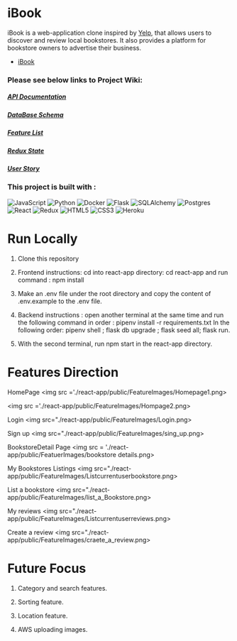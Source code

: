# iBook
iBook is a web-application clone inspired by [Yelp](https://www.yelp.com/), that
allows users to discover and review local bookstores. It also provides a platform for
bookstore owners to advertise their business.

* [iBook](https://ibooklyn.herokuapp.com/)







### Please see below links to Project Wiki:
##### [API Documentation](https://github.com/linyangofmay/mybookstores/wiki/API-Routes)

##### [DataBase Schema](https://github.com/linyangofmay/mybookstores/wiki/DataBase-Schema)

##### [Feature List](https://github.com/linyangofmay/mybookstores/wiki/Feature-List)

##### [Redux State](https://github.com/linyangofmay/mybookstores/wiki/Redux-State-Shape)

##### [User Story](https://github.com/linyangofmay/mybookstores/wiki/User-Story)







### This project is built with :


![JavaScript](https://img.shields.io/badge/javascript-%23323330.svg?style=for-the-badge&logo=javascript&logoColor=%23F7DF1E)
![Python](https://img.shields.io/badge/python-3670A0?style=for-the-badge&logo=python&logoColor=ffdd54)
![Docker](https://img.shields.io/badge/docker-%230db7ed.svg?style=for-the-badge&logo=docker&logoColor=white)
![Flask](https://img.shields.io/badge/flask-%23000.svg?style=for-the-badge&logo=flask&logoColor=white)
![SQLAlchemy](https://img.shields.io/badge/-SQLAlchemy-orange?style=for-the-badge)
![Postgres](https://img.shields.io/badge/postgres-%23316192.svg?style=for-the-badge&logo=postgresql&logoColor=white)
![React](https://img.shields.io/badge/react-%2320232a.svg?style=for-the-badge&logo=react&logoColor=%2361DAFB)
![Redux](https://img.shields.io/badge/redux-%23593d88.svg?style=for-the-badge&logo=redux&logoColor=white)
![HTML5](https://img.shields.io/badge/html5-%23E34F26.svg?style=for-the-badge&logo=html5&logoColor=white)
![CSS3](https://img.shields.io/badge/css3-%231572B6.svg?style=for-the-badge&logo=css3&logoColor=white)
![Heroku](https://img.shields.io/badge/heroku-%23430098.svg?style=for-the-badge&logo=heroku&logoColor=white)








# Run Locally

  1) Clone this repository
  2) Frontend instructions: cd into react-app directory:  cd react-app
     and run command : npm install
  3) Make an .env file under the root directory and copy the content of
     .env.example to the .env file.

  4) Backend instructions : open another terminal at the same time and run the
     following command in order :
     pipenv install -r requirements.txt
     In the following order:
     pipenv shell ; flask db upgrade ; flask seed all; flask run.
  5) With the second terminal, run npm start in the react-app directory.







# Features Direction

  HomePage
  <img src ='./react-app/public/FeatureImages/Homepage1.png>

  <img src ='./react-app/public/FeatureImages/Hompage2.png>






  Login
  <img src="./react-app/public/FeatureImages/Login.png>





  Sign up
  <img src="./react-app/public/FeatureImages/sing_up.png>




  BookstoreDetail Page
  <img src = './react-app/public/FeatuerImages/bookstore details.png>




  My Bookstores Listings
  <img src="./react-app/public/FeatureImages/Listcurrentuserbookstore.png>





  List a bookstore
  <img src="./react-app/public/FeatureImages/list_a_Bookstore.png>





  My reviews
  <img src="./react-app/public/FeatureImages/Listcurrentuserreviews.png>





  Create a review
  <img src="./react-app/public/FeatureImages/craete_a_review.png>













# Future Focus
1. Category and search features.

2. Sorting feature.

3. Location feature.

4. AWS uploading images.
